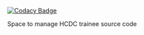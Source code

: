 
[![Codacy Badge](https://api.codacy.com/project/badge/Grade/dcc518b68dda464592cad16ef1baa6b9)](https://app.codacy.com/gh/minhphien/kmshcdc-patient-checking?utm_source=github.com&utm_medium=referral&utm_content=minhphien/kmshcdc-patient-checking&utm_campaign=Badge_Grade_Settings)

Space to manage HCDC trainee source code

